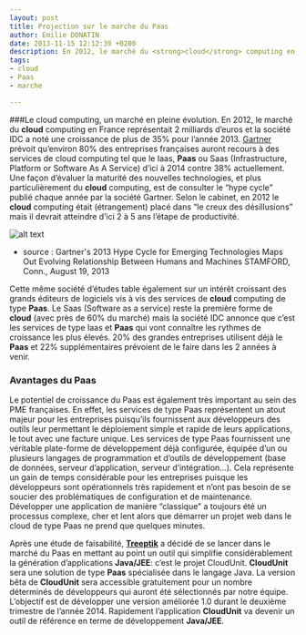```yaml
---
layout: post
title: Projection sur le marche du Paas
author: Emilie DONATIN
date: 2013-11-15 12:12:39 +0200
description: En 2012, le marché du <strong>cloud</strong> computing en France représentait 2 milliards d’euros et la société IDC a noté une croissance de plus de 35% pour l’année 2013. Gartner prévoit qu’environ 80% des entreprises françaises auront recours à des services de cloud computing tel que le Iaas, <strong>Paas</strong> ou Saas (Infrastructure, Platform or Software As A Service) d’ici à 2014 contre 38% actuellement.
tags:
- cloud
- Paas
- marche

---
```


###Le cloud computing, un marché en pleine évolution. 
En 2012, le marché du **cloud** computing en France représentait 2 milliards d’euros et la société IDC a noté une croissance de plus de 35% pour l’année 2013. [Gartner](http://www.gartner.com/technology/home.jsp) prévoit qu’environ 80% des entreprises françaises auront recours à des services de cloud computing tel que le Iaas, **Paas** ou Saas (Infrastructure, Platform or Software As A Service) d’ici à 2014 contre 38% actuellement. Une façon d’évaluer la maturité des nouvelles technologies, et plus particulièrement du **cloud** computing, est de consulter le “hype cycle” publié chaque année par la société Gartner. Selon le cabinet, en 2012 le **cloud** computing était (étrangement) placé dans “le creux des désillusions” mais il devrait atteindre d’ici 2 à 5 ans l’étape de productivité.  

![alt text](http://na1.www.gartner.com/imagesrv/newsroom/images/hype-cycle-pr.png "Hype cycle")
* source : Gartner's 2013 Hype Cycle for Emerging Technologies Maps Out Evolving Relationship Between Humans and Machines STAMFORD, Conn., August 19, 2013




Cette même société d’études table également sur un intérêt croissant des grands éditeurs de logiciels vis à vis des services de **cloud** computing de type **Paas**. Le Saas (Software as a service) reste la première forme de **cloud** (avec près de 60% du marché) mais la société IDC annonce que c’est les services de type Iaas et **Paas** qui vont connaître les rythmes de croissance les plus élevés. 20% des grandes entreprises utilisent déjà le **Paas** et 22% supplémentaires prévoient de le faire dans les 2 années à venir. 

### Avantages du Paas

Le potentiel de croissance du Paas est également très important au sein des PME françaises. En effet, les services de type Paas représentent un atout majeur pour les entreprises puisqu’ils fournissent aux développeurs des outils leur permettant le déploiement simple et rapide de leurs applications, le tout avec une facture unique. Les services de type Paas fournissent une véritable plate-forme de développement déjà configurée, équipée d’un ou plusieurs langages de programmation et d’outils de développement (base de données, serveur d’application, serveur d’intégration…). Cela représente un gain de temps considérable pour les entreprises puisque les développeurs sont opérationnels très rapidement et n’ont pas besoin de se soucier des problématiques de configuration et de maintenance. Développer une application de manière “classique” a toujours été un processus complexe, cher et lent alors que démarrer un projet web dans le cloud de type Paas ne prend que quelques minutes. 

Après une étude de faisabilité, **[Treeptik](http://treeptik.fr/)** a décidé de se lancer dans le marché du Paas en mettant au point un outil qui simplifie considérablement la génération d’applications **Java/JEE**: c’est le projet CloudUnit. **CloudUnit** sera une solution de type **Paas** spécialisée dans le langage Java. La version bêta de **CloudUnit** sera accessible gratuitement pour un nombre déterminés de développeurs qui auront été sélectionnés par notre équipe. L’objectif est  de développer une version améliorée 1.0 durant le deuxième trimestre de l’année 2014. Rapidement l’application **CloudUnit** va devenir un outil de référence en terme de développement **Java/JEE**.
